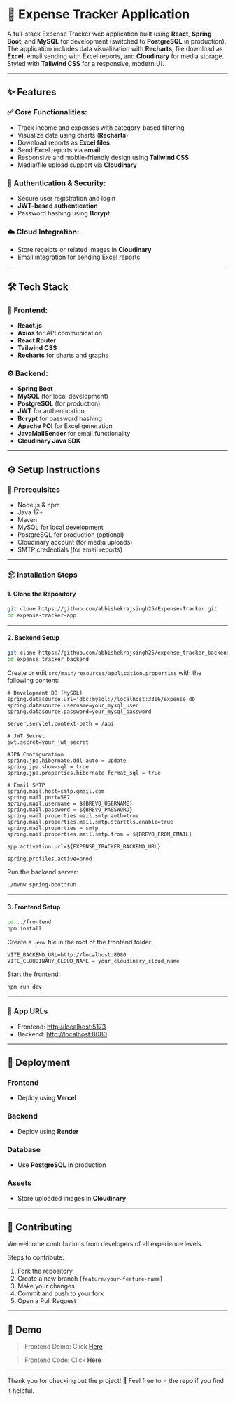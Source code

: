 # 💸 Expense Tracker Application

A full-stack Expense Tracker web application built using **React**, **Spring Boot**, and **MySQL** for development (switched to **PostgreSQL** in production). The application includes data visualization with **Recharts**, file download as **Excel**, email sending with Excel reports, and **Cloudinary** for media storage. Styled with **Tailwind CSS** for a responsive, modern UI.

---

## ✨ Features

### ✅ Core Functionalities:

* Track income and expenses with category-based filtering
* Visualize data using charts (**Recharts**)
* Download reports as **Excel files**
* Send Excel reports via **email**
* Responsive and mobile-friendly design using **Tailwind CSS**
* Media/file upload support via **Cloudinary**

### 🔐 Authentication & Security:

* Secure user registration and login
* **JWT-based authentication**
* Password hashing using **Bcrypt**

### ☁️ Cloud Integration:

* Store receipts or related images in **Cloudinary**
* Email integration for sending Excel reports

---

## 🛠 Tech Stack

### 💅️ Frontend:

* **React.js**
* **Axios** for API communication
* **React Router**
* **Tailwind CSS**
* **Recharts** for charts and graphs

### ⚙️ Backend:

* **Spring Boot**
* **MySQL** (for local development)
* **PostgreSQL** (for production)
* **JWT** for authentication
* **Bcrypt** for password hashing
* **Apache POI** for Excel generation
* **JavaMailSender** for email functionality
* **Cloudinary Java SDK**

---

## ⚙️ Setup Instructions

### 🔧 Prerequisites

* Node.js & npm
* Java 17+
* Maven
* MySQL for local development
* PostgreSQL for production (optional)
* Cloudinary account (for media uploads)
* SMTP credentials (for email reports)

---

### 📦 Installation Steps

#### 1. Clone the Repository

```bash
git clone https://github.com/abhishekrajsingh25/Expense-Tracker.git
cd expense-tracker-app
```

---

#### 2. Backend Setup

```bash
git clone https://github.com/abhishekrajsingh25/expense_tracker_backend.git
cd expense_tracker_backend
```

Create or edit `src/main/resources/application.properties` with the following content:

```properties
# Development DB (MySQL)
spring.datasource.url=jdbc:mysql://localhost:3306/expense_db
spring.datasource.username=your_mysql_user
spring.datasource.password=your_mysql_password

server.servlet.context-path = /api

# JWT Secret
jwt.secret=your_jwt_secret

#JPA Configuration
spring.jpa.hibernate.ddl-auto = update
spring.jpa.show-sql = true
spring.jpa.properties.hibernate.format_sql = true

# Email SMTP
spring.mail.host=smtp.gmail.com
spring.mail.port=587
spring.mail.username = ${BREVO_USERNAME}
spring.mail.password = ${BREVO_PASSWORD}
spring.mail.properties.mail.smtp.auth=true
spring.mail.properties.mail.smtp.starttls.enable=true
spring.mail.properties = smtp
spring.mail.properties.mail.smtp.from = ${BREVO_FROM_EMAIL}

app.activation.url=${EXPENSE_TRACKER_BACKEND_URL}

spring.profiles.active=prod
```

Run the backend server:

```bash
./mvnw spring-boot:run
```

---

#### 3. Frontend Setup

```bash
cd ../frontend
npm install
```

Create a `.env` file in the root of the frontend folder:

```env
VITE_BACKEND_URL=http://localhost:8080
VITE_CLOUDINARY_CLOUD_NAME = your_cloudinary_cloud_name
```

Start the frontend:

```bash
npm run dev
```

---

### 🔄 App URLs

* Frontend: [http://localhost:5173](http://localhost:5173)
* Backend: [http://localhost:8080](http://localhost:8080)

---

## 🚀 Deployment

### Frontend

* Deploy using **Vercel**

### Backend

* Deploy using **Render**

### Database

* Use **PostgreSQL** in production

### Assets

* Store uploaded images in **Cloudinary**

---

## 🤝 Contributing

We welcome contributions from developers of all experience levels.

Steps to contribute:

1. Fork the repository
2. Create a new branch (`feature/your-feature-name`)
3. Make your changes
4. Commit and push to your fork
5. Open a Pull Request

---

## 📸 Demo

> Frontend Demo: Click <a href="https://expense-tracker-abhishekrajsingh.vercel.app" >Here</a>

> Frontend Code: Click <a href="https://github.com/abhishekrajsingh25/Expense-Tracker">Here</a>

---

Thank you for checking out the project! 🙌
Feel free to ⭐ the repo if you find it helpful.
